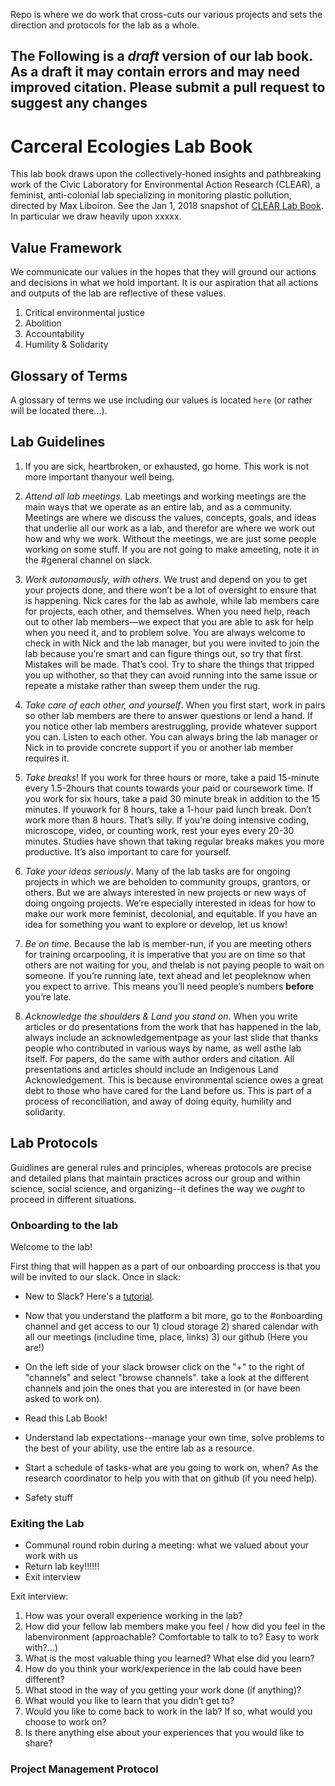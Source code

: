 
Repo is where we do work that cross-cuts our various projects and sets the direction and protocols for the lab as a whole.


## The Following is a *draft* version of our lab book. As a draft it may contain errors and may need improved citation. Please submit a pull request to suggest any changes

# Carceral Ecologies Lab Book

This lab book draws upon the collectively-honed insights and pathbreaking work of the Civic Laboratory for Environmental Action Research (CLEAR), a feminist, anti-colonial lab specializing in monitoring plastic pollution, directed by Max Liboiron. See the Jan 1, 2018 snapshot of [CLEAR Lab Book](https://civiclaboratory.nl/clear-lab-book/). In particular we draw heavily upon xxxxx. 


 ##	__Value Framework__


We communicate our values in the hopes that they will ground our actions and decisions in what we hold important. It is our aspiration that all actions and outputs of the lab are reflective of these values.

1. Critical environmental justice
2. Abolition
3. Accountability
4. Humility & Solidarity


## Glossary of Terms
A glossary of terms we use including our values is located `here` (or rather will be located there...). 

## Lab Guidelines

1. If you are sick, heartbroken, or exhausted, go home. This work is not more important thanyour well being.

2. *Attend all lab meetings.* Lab meetings and working meetings are the main ways that we operate as an entire lab, and as a community. Meetings are where we discuss the values, concepts, goals, and ideas that underlie all our work as a lab, and therefor are where we work out how and why we work. Without the meetings, we are just some people working on some stuff. If you are not going to make ameeting, note it in the #general channel on slack.

3. *Work autonomously, with others*. We trust and depend on you to get your projects done, and there won’t be a lot of oversight to ensure that is happening. Nick cares for the lab as awhole, while lab members care for projects, each other, and themselves. When you need help, reach out to other lab members—we expect that you are able to ask for help when you need it, and to problem solve. You are always welcome to check in with Nick and the lab manager, but you were invited to join the lab because you’re smart and can figure things out, so try that first. Mistakes will be made. That’s cool. Try to share the things that tripped you up withother, so that they can avoid running into the same issue or repeate a mistake rather than sweep them under the rug. 

4. *Take care of each other, and yourself*. When you first start, work in pairs so other lab members are there to answer questions or lend a hand. If you notice other lab members arestruggling, provide whatever support you can. Listen to each other. You can always bring the lab manager or Nick in to provide concrete support if you or another lab member requires it.

5. *Take breaks*! If you work for three hours or more, take a paid 15-minute  every 1.5-2hours that counts towards your paid or coursework time. If you work for six hours, take a paid 30 minute break in addition to the 15 minutes. If youwork for 8 hours, take a 1-hour paid lunch break. Don’t work more than 8 hours. That’s silly. If you’re doing intensive coding, microscope, video, or counting work, rest your eyes every 20-30 minutes. Studies have shown that taking regular breaks makes you more productive. It’s also important to care for yourself.

6. *Take your ideas seriously*. Many of the lab tasks are for ongoing projects in which we are beholden to community groups, grantors, or others. But we are always interested in new projects or new ways of doing ongoing projects. We’re especially interested in ideas for how to make our work more feminist, decolonial, and equitable. If you have an idea for something you want to explore or develop, let us know! 

7. *Be on time*. Because the lab is member-run, if you are meeting others for training orcarpooling, it is imperative that you are on time so that others are not waiting for you, and thelab is not paying people to wait on someone. If you’re running late, text ahead and let peopleknow when you expect to arrive. This means you’ll need people’s numbers __before__ you’re late.

8. *Acknowledge the shoulders & Land you stand on*. When you write articles or do presentations from the work that has happened in the lab, always include an acknowledgementpage as your last slide that thanks people who contributed in various ways by name, as well asthe lab itself. For papers, do the same with author orders and citation. All presentations and articles should include an Indigenous Land Acknowledgement. This is because environmental science owes a great debt to those who have cared for the Land before us. This is part of a process of reconciliation, and away of doing equity, humility and solidarity.


## Lab Protocols 

Guidlines are general rules and principles, whereas protocols are precise and detailed plans that maintain practices across our group and within science, social science, and organizing--it defines the way we *ought* to proceed in different situations.


### Onboarding to the lab
Welcome to the lab!

First thing that will happen as a part of our onboarding proccess is that you will be invited to our slack. Once in slack:

* New to Slack? Here's a [tutorial](https://slack.com/resources/using-slack/slack-tutorials).

* Now that you understand the platform a bit more, go to the #onboarding channel and get access to our 1) cloud storage 2) shared calendar with all our meetings (includine time, place, links) 3) our github (Here you are!)

* On the left side of your slack browser click on the "+" to the right of "channels" and select "browse channels". take a look at the different channels and join the ones that you are interested in (or have been asked to work on). 

* Read this Lab Book!

* Understand lab expectations--manage your own time, solve problems to the best of your ability, use the entire lab as a resource.

* Start a schedule of tasks-what are you going to work on, when? As the research coordinator to help you with that on github (if you need help). 

* Safety stuff


### Exiting the Lab

* Communal round robin during a meeting: what we valued about your work with us
* Return lab key!!!!!!
* Exit interview

Exit interview:
1. How was your overall experience working in the lab?
2. How did your fellow lab members make you feel / how did you feel in the labenvironment (approachable? Comfortable to talk to to? Easy to work with?...)
3. What is the most valuable thing you learned? What else did you learn?
4. How do you think your work/experience in the lab could have been different?
5. What stood in the way of you getting your work done (if anything)? 
6. What would you like to learn that you didn’t get to?
7. Would you like to come back to work in the lab? If so, what would you choose to work on?
8. Is there anything else about your experiences that you would like to share?

### Project Management Protocol
